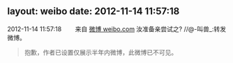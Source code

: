 layout: weibo
date: 2012-11-14 11:57:18
---
<meta name="referrer" content="no-referrer" />

2012-11-14 11:57:18  &nbsp;&nbsp;&nbsp;&nbsp;&nbsp;&nbsp; 来自 <a href="http://weibo.com/" rel="nofollow">微博 weibo.com</a>
汝准备亲尝试之? //@-叫兽_:转发微博。
>  抱歉，作者已设置仅展示半年内微博，此微博已不可见。 ​​​

